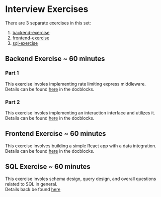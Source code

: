 # Interview Exercises

There are 3 separate exercises in this set:

1. [backend-exercise](./backend-exercise/)
2. [frontend-exercise](./frontend-exercise/)
3. [sql-exercise](./sql-exercise/)

## Backend Exercise ~ 60 minutes

### Part 1
This exercise involes implementing rate limiting express middleware.\
Details can be found [here](./backend-exercise/src/middleware/rateLimiter.ts) in the docblocks.

### Part 2

This exercise involes implementing an interaction interface and utilizes it.\
Details can be found [here](./backend-exercise/src/interactions/Interaction.ts) in the docblocks.

## Frontend Exercise ~ 60 minutes

This exercise involves building a simple React app with a data integration.\
Details can be found [here](./frontend-exercise/src/App.tsx) in the docblocks.

## SQL Exercise ~ 60 minutes

This exercise involes schema design, query design, and overall questions related to SQL in general.\
Details back be found [here](./sql-exercise/README.md)